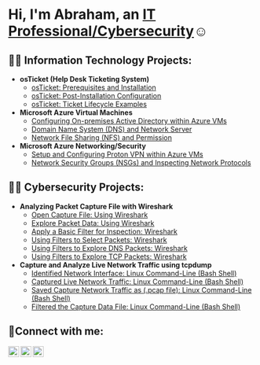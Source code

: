 <h1>Hi, I'm Abraham, an <a href="https://linkedin.com/in/abrahamogbe">IT Professional/Cybersecurity</a>☺</h1>

<h2>👨‍💻 Information Technology Projects:</h2>

- <b>osTicket (Help Desk Ticketing System)</b>
  - [osTicket: Prerequisites and Installation](https://github.com/Abrahamogbedobor/osticket-prereqs)
  - [osTicket: Post-Installation Configuration](https://github.com/Abrahamogbedobor/post-install-config)
  - [osTicket: Ticket Lifecycle Examples](https://github.com/Abrahamogbedobor/ticket-lifecycle)
- <b>Microsoft Azure Virtual Machines</b>
  - [Configuring On-premises Active Directory within Azure VMs](https://github.com/Abrahamogbedobor/configure-ad)
  - [Domain Name System (DNS) and Network Server](https://github.com/Abrahamogbedobor/azure-DNS)
  - [Network File Sharing (NFS) and Permission](https://github.com/Abrahamogbedobor/azure-network-file-sharing)
- <b>Microsoft Azure Networking/Security</b>
  - [Setup and Configuring Proton VPN within Azure VMs](https://github.com/Abrahamogbedobor/setting-up-VPNs)
  - [Network Security Groups (NSGs) and Inspecting Network Protocols](https://github.com/Abrahamogbedobor/azure-network-protocols)

<h2>👨‍💻 Cybersecurity Projects:</h2>

- <b>Analyzing Packet Capture File with Wireshark</b>
  - [Open Capture File: Using Wireshark](https://github.com/Abrahamogbedobor/wireshark-analysis)
  - [Explore Packet Data: Using Wireshark](https://github.com/Abrahamogbedobor/wireshark-analysis)
  - [Apply a Basic Filter for Inspection: Wireshark](https://github.com/Abrahamogbedobor/wireshark-analysis)
  - [Using Filters to Select Packets: Wireshark](https://github.com/Abrahamogbedobor/wireshark-analysis)
  - [Using Filters to Explore DNS Packets: Wireshark](https://github.com/Abrahamogbedobor/wireshark-analysis)
  - [Using Filters to Explore TCP Packets: Wireshark](https://github.com/Abrahamogbedobor/wireshark-analysis)
- <b>Capture and Analyze Live Network Traffic using tcpdump</b>
   - [Identified Network Interface: Linux Command-Line (Bash Shell)](https://github.com/Abrahamogbedobor/tcpdump-network-capture)
   - [Captured Live Network Traffic: Linux Command-Line (Bash Shell)](https://github.com/Abrahamogbedobor/tcpdump-network-capture)
   - [Saved Capture Network Traffic as (.pcap file): Linux Command-Line (Bash Shell)](https://github.com/Abrahamogbedobor/tcpdump-network-capture)
   - [Filtered the Capture Data File: Linux Command-Line (Bash Shell)](https://github.com/Abrahamogbedobor/tcpdump-network-capture)
<h2>🤳Connect with me:</h2>

[<img align="left" alt="Bryan4luv | Twitter" width="22px" src="https://cdn.jsdelivr.net/npm/simple-icons@v3/icons/twitter.svg" />][twitter]
[<img align="left" alt="Abraham-ogbedobor | LinkedIn" width="22px" src="https://cdn.jsdelivr.net/npm/simple-icons@v3/icons/linkedin.svg" />][linkedin]
[<img align="left" alt="Tellittobryn | Instagram" width="22px" src="https://cdn.jsdelivr.net/npm/simple-icons@v3/icons/instagram.svg" />][instagram]

[twitter]: https://twitter.com/Bryan4luv
[instagram]: https://www.instagram.com/Tellittobryan
[linkedin]: https://linkedin.com/in/abrahamogbe
